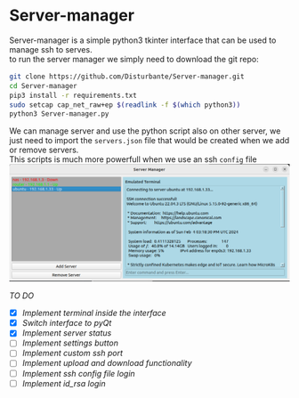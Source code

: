 # Server-manager

Server-manager is a simple python3 tkinter interface that can be used to manage ssh to serves.<br>
to run the server manager we simply need to download the git repo:
```bash
git clone https://github.com/Disturbante/Server-manager.git
cd Server-manager
pip3 install -r requirements.txt
sudo setcap cap_net_raw+ep $(readlink -f $(which python3))
python3 Server-manager.py
```
We can manage server and use the python script also on other server, we just need to import the `servers.json` file that would be created when we add or remove servers.<br>
This scripts is much more powerfull when we use an ssh `config` file<br>
![interface](./server_manager.png)

_TO DO_<br>
- [x] _Implement terminal inside the interface_
- [x] _Switch interface to pyQt_
- [x] _Implement server status_ 
- [ ] _Implement settings button_
- [ ] _Implement custom ssh port_
- [ ] _Implement upload and download functionality_
- [ ] _Implement ssh config file login_
- [ ] _Implement id_rsa login_
